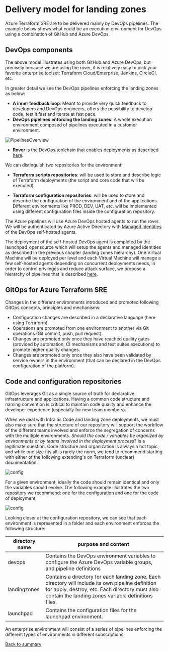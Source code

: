 # Delivery model for landing zones

Azure Terraform SRE are to be delivered mainly by DevOps pipelines. The example below shows what could be an execution environment for DevOps using a combination of GitHub and Azure DevOps.

## DevOps components

The above model illustrates using both GitHub and Azure DevOps, but precisely because we are using the rover, it is relatively easy to pick your favorite enterprise toolset: Terraform Cloud/Enterprise, Jenkins, CircleCI, etc.

In greater detail we see the DevOps pipelines enforcing the landing
zones as below:

- **A inner feedback loop**:
Meant to provide very quick feedback to developers and DevOps engineers, offers the possibility to develop code, test it fast and iterate at fast pace.
- **DevOps pipelines enforcing the landing zones**:
A whole execution environment composed of pipelines executed in a customer environment.

![PipelinesOverview](../../_pictures/delivery/overview_pipelines.png)

- **Rover** is the DevOps toolchain that enables deployments as described [here](../code_architecture/intro_architecture.md).

We can distinguish two repositories for the environment:

- **Terraform scripts repositories**:  will be used to store and describe logic of Terraform deployments (the script and core code that will be executed)

- **Terraform configuration repositories**: will be used to store and describe the configuration of the environment and of the applications.
Different environments like PROD, DEV, UAT, etc. will be implemented using different configuration files inside the configuration repository.

The Azure pipelines will use Azure DevOps hosted agents to run the rover. We will be authenticated by Azure Active Directory with [Managed Identities](https://docs.microsoft.com/en-us/azure/active-directory/managed-identities-azure-resources/overview) of the DevOps self-hosted agents.

The deployment of the self-hosted DevOps agent is completed by the
launchpad\_opensource which will setup the agents and managed identities
as described in the previous chapter (landing zones hierarchy). One
Virtual Machine will be deployed per level and each Virtual Machine will
manage a few self-hosted agents depending on concurrent deployments
needs, in order to control privileges and reduce attack surface, we propose a hierarchy of pipelines that is described [here](../code_architecture/hierarchy.md).

## GitOps for Azure Terraform SRE

Changes in the different environments introduced and promoted following GitOps concepts, principles and mechanisms:

- Configuration changes are described in a declarative language (here using Terraform).
- Operations are promoted from one environment to another via Git operations (Git commit, push, pull request).
- Changes are promoted only once they have reached quality gates (provided by automation, CI mechanisms and test suites executions) to promote higher quality changes.
- Changes are promoted only once they also have been validated by service owners in the environment (that can be declared in the DevOps configuration of the platform).

## Code and configuration repositories

GitOps leverages Git as a single source of truth for declarative
infrastructure and applications. Having a common code structure and
naming convention is critical to maintain code quality and enhance the
developer experience (especially for new team members).

When we deal with Infra as Code and landing zone deployments, we must
also make sure that the structure of our repository will support the
workflow of the different teams involved and enforce the segregation of
concerns with the multiple environments. *Should the code / variables be
organized by environments or by teams involved in the deployment
process*? Is a legitimate question. Code structure and organization is
always a hot topic, and while one size fits all is rarely the norm, we
tend to recommend starting with either of the following extending's on
Terraform (unclear) documentation.

![config](../../_pictures/delivery/code_repo.png)

For a given environment, ideally the code should remain identical and
only the variables should evolve. The following example illustrates the
two repository we recommend: one for the configuration and one for the code of deployment.

![config](../../_pictures/delivery/config_repo.png)

Looking closer at the configuration repository, we can see that each
environment is represented in a folder and each environment enforces the
following structure:

| **directory name** |  **purpose and content** |
| -------------------| ------------------------|
| devops             | Contains the DevOps environment variables to configure the Azure DevOps variable groups, and pipeline definitions |
| landingzones       | Contains a directory for each landing zone. Each directory will include its own pipeline definition for apply, destroy, etc.   Each directory must also contain the landing zones variable definitions files.
| launchpad          |  Contains the configuration files for the launchpad environment. |

An enterprise environment will consist of a series of pipelines
enforcing the different types of environments in different
subscriptions.

[Back to summary](../README.md)
